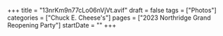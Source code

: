 +++
title = "13nrKm9n77cLo06nVjVt.avif"
draft = false
tags = ["Photos"]
categories = ["Chuck E. Cheese's"]
pages = ["2023 Northridge Grand Reopening Party"]
startDate = ""
+++
